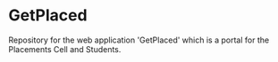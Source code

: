 # GetPlaced
Repository for the web application 'GetPlaced' which is a portal for the Placements Cell and Students.
